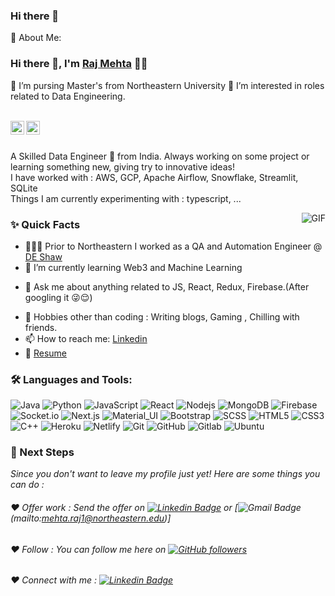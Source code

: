 ### Hi there 👋

💫 About Me:

### Hi there 👋, I'm [Raj Mehta](https://github.com/Raj-Mehta2012) 👨‍💻
🔭 I’m pursing Master's from Northeastern University
🌱 I’m interested in roles related to Data Engineering.

<br/>

<a href="https://www.linkedin.com/in/raj-kamlesh-mehta/">
  <img align="left" alt="Raj's Linkedin" width="22px" src="https://cdn.jsdelivr.net/npm/simple-icons@v3/icons/linkedin.svg" />
</a>

<a href="mailto:mehta.raj1@northeastern.edu">
  <img align="left" alt="Raj's Email" width="22px" src="https://cdn.jsdelivr.net/npm/simple-icons@v3/icons/gmail.svg" />
</a>


<br />

<br/>

<p>
A Skilled Data Engineer 🚀 from India. Always working on some project or learning something new, giving try to innovative ideas!
<br/>
I have worked with : AWS, GCP, Apache Airflow, Snowflake, Streamlit, SQLite
<br/>  
Things I am currently experimenting with : typescript, ...
<br/>
</p>


  <img align="right" alt="GIF" src="https://media.giphy.com/media/MC6eSuC3yypCU/giphy.gif" />
  
### ✨ Quick Facts

- 👨🏽‍💻 Prior to Northeastern I worked as a QA and Automation Engineer @ [DE Shaw](https://www.deshawindia.com)
- 🌱 I’m currently learning Web3 and Machine Learning
<!--- 🤔 I’m looking for help for my future startup app.-->
- 💬 Ask me about anything related to JS, React, Redux, Firebase.(After googling it 😜😌)
<!--- ⚡️ Fun-Fact: I sleep at 4am 🙃. -->
- 🎿 Hobbies other than coding : Writing blogs, Gaming , Chilling with friends.
- 📫 How to reach me: [Linkedin](https://www.linkedin.com/in/raj-kamlesh-mehta/)
- 📝 [Resume](https://www.overleaf.com/download/project/63d92e9ae923600b0c8f6a08/build/18619813fd8-c835d7512b4895ec/output/output.pdf?compileGroup=standard&clsiserverid=clsi-pre-emp-e2-f-92f7&enable_pdf_caching=true&popupDownload=true)


### 🛠️ Languages and Tools:

![Java](https://img.shields.io/badge/-Java-black?style=flat-square&logo=Java)
![Python](https://img.shields.io/badge/python-black?style=flat-square&logo=python&logoColor=ffdd54)
![JavaScript](https://img.shields.io/badge/-JavaScript-black?style=flat-square&logo=javascript)
![React](https://img.shields.io/badge/-React-black?style=flat-square&logo=react)
![Nodejs](https://img.shields.io/badge/-Nodejs-black?style=flat-square&logo=Node.js)
![MongoDB](https://img.shields.io/badge/-MongoDB-black?style=flat-square&logo=mongodb)
![Firebase](https://img.shields.io/badge/-Firebase-black?style=flat-square&logo=Firebase)
![Socket.io](https://img.shields.io/badge/-Socket-black?style=flat-square&logo=socket.io)
![Next.js](https://img.shields.io/badge/-Next-black?style=flat-square&logo=Next.js)
![Material_UI](https://img.shields.io/badge/-Material_UI-black?style=flat-square&logo=material-ui)
![Bootstrap](https://img.shields.io/badge/-Bootstrap-black?style=flat-square&logo=bootstrap)
![SCSS](https://img.shields.io/badge/-SCSS-black?style=flat-square&logo=SASS)
![HTML5](https://img.shields.io/badge/-HTML5-black?style=flat-square&logo=html5&logoColor=white)
![CSS3](https://img.shields.io/badge/-CSS3-black?style=flat-square&logo=css3)
![C++](https://img.shields.io/badge/-C++-black?style=flat-square&logo=c)
![Heroku](https://img.shields.io/badge/-Heroku-black?style=flat-square&logo=heroku)
![Netlify](https://img.shields.io/badge/-Netlify-black?style=flat-square&logo=netlify)
![Git](https://img.shields.io/badge/-Git-black?style=flat-square&logo=git)
![GitHub](https://img.shields.io/badge/-GitHub-black?style=flat-square&logo=github)
![Gitlab](https://img.shields.io/badge/-Gitlab-black?style=flat-square&logo=gitlab)
![Ubuntu](https://img.shields.io/badge/-Ubuntu-black?style=flat-square&logo=ubuntu)



### 👣 Next Steps

_Since you don't want to leave my profile just yet! Here are some things you can do :_


###### ❤️ Offer work : Send the offer on [![Linkedin Badge](https://img.shields.io/badge/-Raj_Mehta-blue?style=flat-square&logo=Linkedin&logoColor=white&link=https://www.linkedin.com/in/aman-atg/)](https://www.linkedin.com/in/aman-atg/) or [![Gmail Badge](https://img.shields.io/badge/-mehta.raj1@northeastern.edu-c14438?style=flat-square&logo=Gmail&logoColor=white&link=mailto:mehta.raj1@northeastern.edu)(mailto:mehta.raj1@northeastern.edu)]


###### ❤️ Follow : You can follow me here on [![GitHub followers](https://img.shields.io/github/followers/Raj-Mehta2012?label=Follow&style=social)](https://github.com/Raj-Mehta2012/?tab=follow)


###### ❤️ Connect with me : [![Linkedin Badge](https://img.shields.io/badge/-raj_kamlesh_mehta-blue?style=flat-square&logo=Linkedin&logoColor=white&link=https://www.linkedin.com/in/raj-kamlesh-mehta/)](https://www.linkedin.com/in/raj-kamlesh-mehta/)
